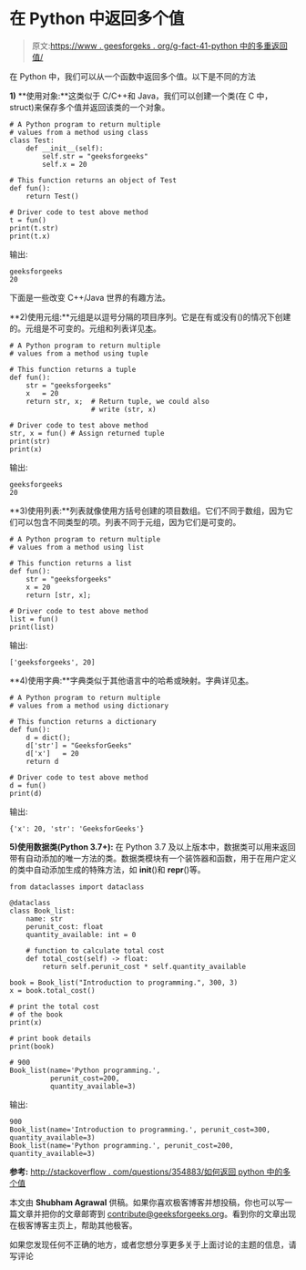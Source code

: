 # 在 Python 中返回多个值

> 原文:[https://www . geesforgeks . org/g-fact-41-python 中的多重返回值/](https://www.geeksforgeeks.org/g-fact-41-multiple-return-values-in-python/)

在 Python 中，我们可以从一个函数中返回多个值。以下是不同的方法

**1)** **使用对象:**这类似于 C/C++和 Java，我们可以创建一个类(在 C 中，struct)来保存多个值并返回该类的一个对象。

```
# A Python program to return multiple 
# values from a method using class
class Test:
    def __init__(self):
        self.str = "geeksforgeeks"
        self.x = 20   

# This function returns an object of Test
def fun():
    return Test()

# Driver code to test above method
t = fun() 
print(t.str)
print(t.x)
```

输出:

```
geeksforgeeks
20
```

下面是一些改变 C++/Java 世界的有趣方法。

**2)使用元组:**元组是以逗号分隔的项目序列。它是在有或没有()的情况下创建的。元组是不可变的。元组和列表详见[本](http://geeksquiz.com/python-set-3-strings-lists-tuples-iterations/)。

```
# A Python program to return multiple 
# values from a method using tuple

# This function returns a tuple
def fun():
    str = "geeksforgeeks"
    x   = 20
    return str, x;  # Return tuple, we could also
                    # write (str, x)

# Driver code to test above method
str, x = fun() # Assign returned tuple
print(str)
print(x)
```

输出:

```
geeksforgeeks
20
```

**3)使用列表:**列表就像使用方括号创建的项目数组。它们不同于数组，因为它们可以包含不同类型的项。列表不同于元组，因为它们是可变的。

```
# A Python program to return multiple 
# values from a method using list

# This function returns a list
def fun():
    str = "geeksforgeeks"
    x = 20   
    return [str, x];  

# Driver code to test above method
list = fun() 
print(list)
```

输出:

```
['geeksforgeeks', 20]
```

**4)使用字典:**字典类似于其他语言中的哈希或映射。字典详见[本](http://geeksquiz.com/python-set-4-dictionary-keywords-python/)。

```
# A Python program to return multiple 
# values from a method using dictionary

# This function returns a dictionary
def fun():
    d = dict(); 
    d['str'] = "GeeksforGeeks"
    d['x']   = 20
    return d

# Driver code to test above method
d = fun() 
print(d)
```

输出:

```
{'x': 20, 'str': 'GeeksforGeeks'}
```

**5)使用数据类(Python 3.7+):** 在 Python 3.7 及以上版本中，数据类可以用来返回带有自动添加的唯一方法的类。数据类模块有一个装饰器和函数，用于在用户定义的类中自动添加生成的特殊方法，如 __init__()和 __repr__()等。

```
from dataclasses import dataclass

@dataclass
class Book_list:
    name: str
    perunit_cost: float
    quantity_available: int = 0

    # function to calculate total cost    
    def total_cost(self) -> float:
        return self.perunit_cost * self.quantity_available

book = Book_list("Introduction to programming.", 300, 3)
x = book.total_cost()

# print the total cost
# of the book
print(x)

# print book details
print(book)

# 900
Book_list(name='Python programming.',
          perunit_cost=200,
          quantity_available=3)
```

输出:

```
900
Book_list(name='Introduction to programming.', perunit_cost=300, quantity_available=3)
Book_list(name='Python programming.', perunit_cost=200, quantity_available=3)
```

**参考:**
[http://stackoverflow . com/questions/354883/如何返回 python 中的多个值](http://stackoverflow.com/questions/354883/how-do-you-return-multiple-values-in-python)

本文由 **Shubham Agrawal** 供稿。如果你喜欢极客博客并想投稿，你也可以写一篇文章并把你的文章邮寄到 contribute@geeksforgeeks.org。看到你的文章出现在极客博客主页上，帮助其他极客。

如果您发现任何不正确的地方，或者您想分享更多关于上面讨论的主题的信息，请写评论